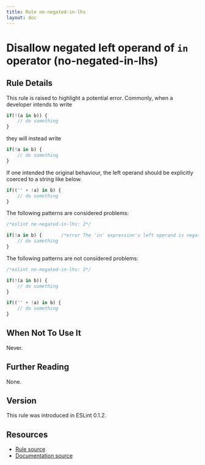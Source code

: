 ```yaml
---
title: Rule no-negated-in-lhs
layout: doc
---
```

<!-- Note: No pull requests accepted for this file. See README.md in the root directory for details. -->
# Disallow negated left operand of `in` operator (no-negated-in-lhs)

## Rule Details

This rule is raised to highlight a potential error. Commonly, when a developer intends to write

```js
if(!(a in b)) {
    // do something
}
```

they will instead write

```js
if(!a in b) {
    // do something
}
```

If one intended the original behaviour, the left operand should be explicitly coerced to a string like below.

```js
if(('' + !a) in b) {
    // do something
}
```

The following patterns are considered problems:

```js
/*eslint no-negated-in-lhs: 2*/

if(!a in b) {       /*error The 'in' expression's left operand is negated*/
    // do something
}
```

The following patterns are not considered problems:

```js
/*eslint no-negated-in-lhs: 2*/

if(!(a in b)) {
    // do something
}

if(('' + !a) in b) {
    // do something
}
```

## When Not To Use It

Never.

## Further Reading

None.

## Version

This rule was introduced in ESLint 0.1.2.

## Resources

* [Rule source](https://github.com/eslint/eslint/tree/master/lib/rules/no-negated-in-lhs.js)
* [Documentation source](https://github.com/eslint/eslint/tree/master/docs/rules/no-negated-in-lhs.md)
